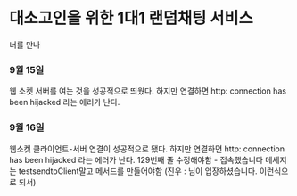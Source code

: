 # 대소고인을 위한 1대1 랜덤채팅 서비스

너를 만나 

### 9월 15일
웹 소켓 서버를 여는 것을 성공적으로 띄웠다.
하지만 연결하면 http: connection has been hijacked 라는 에러가 난다.

### 9월 16일
웹소켓 클라이언트-서버 연결이 성공적으로 됐다. 
하지만 연결하면 http: connection has been hijacked 라는 에러가 난다.
129번째 줄 수정해야함 - 접속했습니다 메세지는 testsendtoClient말고 메서드를 만들어야함 (진우 : 님이 입장하셨습니다. 이런식으로 되서)